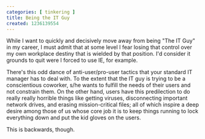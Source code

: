 ```yaml
---
categories: [ tinkering ]
title: Being the IT Guy
created: 1236139554
---
```

While I want to quickly and decisively move away from being "The IT Guy" in my career, I must admit that at some level I fear losing that control over my own workplace destiny that is wielded by that position.  I'd consider it grounds to quit were I forced to use IE, for example.

There's this odd dance of anti-user/pro-user tactics that your standard IT manager has to deal with.  To the extent that the IT guy is trying to be a conscientious coworker, s/he wants to fulfill the needs of their users and not constrain them.  On the other hand, users have this predilection to do really really horrible things like getting viruses, disconnecting important network drives, and erasing mission-critical files; all of which inspire a deep desire among those of us whose core job it is to keep things running to lock everything down and put the kid gloves on the users.

This is backwards, though.
